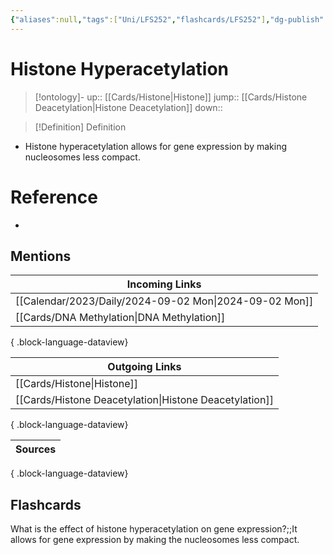```yaml
---
{"aliases":null,"tags":["Uni/LFS252","flashcards/LFS252"],"dg-publish":true,"permalink":"/cards/histone-hyperacetylation/","dgPassFrontmatter":true}
---
```


# Histone Hyperacetylation

> [!ontology]-
> up:: [[Cards/Histone\|Histone]]
> jump:: [[Cards/Histone Deacetylation\|Histone Deacetylation]]
> down:: 

> [!Definition] Definition

- Histone hyperacetylation allows for gene expression by making nucleosomes less compact.

# Reference

- 

## Mentions

| Incoming Links                                            |
| --------------------------------------------------------- |
| [[Calendar/2023/Daily/2024-09-02 Mon\|2024-09-02 Mon]] |
| [[Cards/DNA Methylation\|DNA Methylation]]             |

{ .block-language-dataview}

| Outgoing Links                                            |
| --------------------------------------------------------- |
| [[Cards/Histone\|Histone]]                             |
| [[Cards/Histone Deacetylation\|Histone Deacetylation]] |

{ .block-language-dataview}

| Sources |
| ------- |

{ .block-language-dataview}

## Flashcards

What is the effect of histone hyperacetylation on gene expression?;;It allows for gene expression by making the nucleosomes less compact.
<!--SR:!2024-11-16,12,270-->